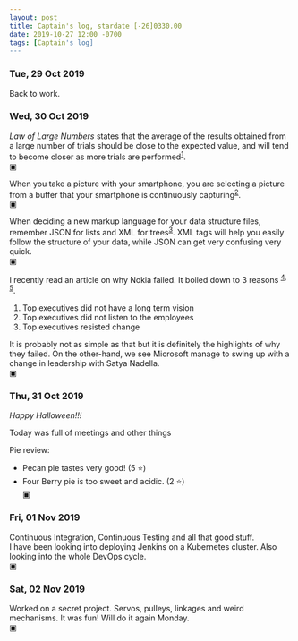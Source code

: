 ```yaml
---
layout: post
title: Captain's log, stardate [-26]0330.00
date: 2019-10-27 12:00 -0700
tags: [Captain's log]
---
```


### Tue, 29 Oct 2019

Back to work.

### Wed, 30 Oct 2019

*Law of Large Numbers* states that the average of the results obtained from a
large number of trials should be close to the expected value, and will tend to
become closer as more trials are performed<sup>[1]</sup>.  
▣

When you take a picture with your smartphone, you are selecting a picture from
a buffer that your smartphone is continuously capturing<sup>[2]</sup>.  
▣

When deciding a new markup language for your data structure files, remember
JSON for lists and XML for trees<sup>[3]</sup>. XML tags will help you easily
follow the structure of your data, while JSON can get very confusing very
quick.  
▣

I recently read an article on why Nokia failed. It boiled down to 3 reasons
<sup>[4], [5]</sup>.
1. Top executives did not have a long term vision
2. Top executives did not listen to the employees
3. Top executives resisted change

It is probably not as simple as that but it is definitely the highlights of
why they failed. On the other-hand, we see Microsoft manage to swing up with a
change in leadership with Satya Nadella.  
▣

### Thu, 31 Oct 2019

*Happy Halloween!!!*

Today was full of meetings and other things

Pie review:
- Pecan pie tastes very good! (5 :star:)
- Four Berry pie is too sweet and acidic. (2 :star:)  
▣

### Fri, 01 Nov 2019

Continuous Integration, Continuous Testing and all that good stuff.  
I have been looking into deploying Jenkins on a Kubernetes cluster. Also
looking into the whole DevOps cycle.  
▣

### Sat, 02 Nov 2019

Worked on a secret project. Servos, pulleys, linkages and weird mechanisms. It
was fun! Will do it again Monday.  
▣

[1]: https://en.wikipedia.org/wiki/Law_of_large_numbers
[2]: https://blog.halide.cam/inside-the-iphone-11-camera-part-1-a-completely-new-camera-28ea5d091071
[3]: https://engineering.instawork.com/when-xml-beats-json-ui-layouts-53c7f1d3fdb7
[4]: https://thefailurestory.com/why-nokia-failed-the-business-failure-story/
[5]: https://medium.com/multiplier-magazine/why-did-nokia-fail-81110d981787
